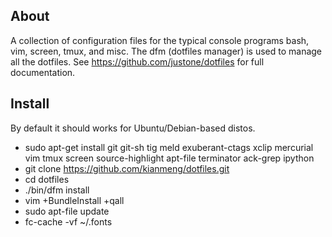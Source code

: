 About
-----
A collection of configuration files for the typical console programs bash, vim,
screen, tmux, and misc. The dfm (dotfiles manager) is used to manage all the
dotfiles.  See https://github.com/justone/dotfiles for full documentation.

Install
-------
By default it should works for Ubuntu/Debian-based distos.

* sudo apt-get install git git-sh tig meld exuberant-ctags xclip mercurial vim
  tmux screen source-highlight apt-file terminator ack-grep ipython
* git clone https://github.com/kianmeng/dotfiles.git
* cd dotfiles
* ./bin/dfm install
* vim +BundleInstall +qall
* sudo apt-file update
* fc-cache -vf ~/.fonts
